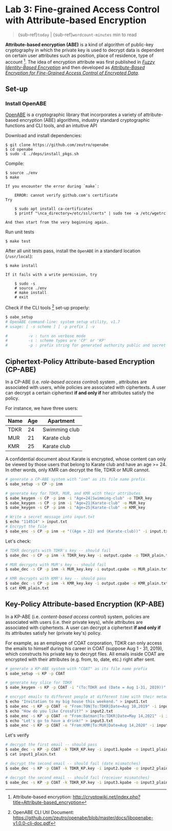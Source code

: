 # Lab 3: Fine-grained Access Control with Attribute-based Encryption

> {sub-ref}`today` | {sub-ref}`wordcount-minutes` min to read

**Attribute-based encryption (ABE)** is a kind of algorithm of public-key cryptography in which the private key is used to decrypt data is dependent on certain user attributes such as position, place of residence, type of account [^cryto]. The idea of encryption attribute was first published in [*Fuzzy Identity-Based Encryption*](http://web.cs.ucla.edu/~sahai/work/web/2005%20Publications/Eurocrypt2005.pdf) and then developed as [*Attribute-Based Encryption for Fine-Grained Access Control of Encrypted Data*](https://web.cs.ucdavis.edu/~franklin/ecs228/pubs/abe.pdf).

[^cryto]: Attribute-based encryption: http://cryptowiki.net/index.php?title=Attribute-based_encryption


## Set-up

### Install OpenABE

[OpenABE](https://github.com/zeutro/openabe) is a cryptographic library that incorporates a variety of attribute-based encryption (ABE) algorithms, industry standard cryptographic functions and CLI tools, and an intuitive API

Download and install dependencies:

```
$ git clone https://github.com/zeutro/openabe
$ cd openabe
$ sudo -E ./deps/install_pkgs.sh
```

Compile:

```
$ source ./env
$ make
```

```{error}
If you encounter the error during `make`:

    ERROR: cannot verify github.com's certificate
Try

    $ sudo apt install ca-certificates
    $ printf "\nca_directory=/etc/ssl/certs" | sudo tee -a /etc/wgetrc

And then start from the very beginning again.
```

Run unit tests

```
$ make test
```

After all unit tests pass, install the `OpenABE` in a standard location (`/usr/local`):

```
$ make install
```

```{error}
If it fails with a write permission, try

    $ sudo -s
    # source ./env
    # make install
    # exit
```

Check if the CLI tools [^manual] set-up properly:

```sh
$ oabe_setup
# OpenABE command-line: system setup utility, v1.7
# usage: [ -s scheme ] [ -p prefix ] -v

#         -v : turn on verbose mode
#         -s : scheme types are 'CP' or 'KP'
#         -p : prefix string for generated authority public and secret parameter files (optional)
```

[^manual]: OpenABE CLI Util Document: https://github.com/zeutro/openabe/blob/master/docs/libopenabe-v1.0.0-cli-doc.pdf

## Ciphertext-Policy Attribute-based Encryption (CP-ABE)

In a CP-ABE (i.e. *role-based access control*) system , attributes are associated with users, while policies are associated with ciphertexts. A user can decrypt a certain ciphertext **if and only if** her attributes satisfy the policy.

For instance, we have three users:

Name | Age | Apartment 
---------|----------|---------
TDKR | 24 | Swimming club
MUR | 21 | Karate club
KMR | 25 | Karate club

A confidential document about Karate is encrypted, whose content can only be viewed by those users that belong to Karate club and have an age >= 24. In other words, only KMR can decrypt the file, TDKR or MUR cannot.

```sh
# generate a CP-ABE system with "inm" as its file name prefix
$ oabe_setup -s CP -p inm

# generate key for TDKR, MUR, and KMR with their attributes
$ oabe_keygen -s CP -p inm -i "Age=24|Swimming-club" -o TDKR_key
$ oabe_keygen -s CP -p inm -i "Age=21|Karate-club" -o MUR_key
$ oabe_keygen -s CP -p inm -i "Age=25|Karate-club" -o KMR_key

# Write a secret message into input.txt
$ echo "114514" > input.txt
# Encrpyt the file
$ oabe_enc -s CP -p inm -e "((Age > 22) and (Karate-club))" -i input.txt -o output.cpabe
```

Let's check:

```sh
# TDKR decrypts with TDKR's key -- should fail
$ oabe_dec -s CP -p inm -k TDKR_key.key -i output.cpabe -o TDKR_plain.txt

# MUR decrypts with MUR's key -- should fail
$ oabe_dec -s CP -p inm -k MUR_key.key -i output.cpabe -o MUR_plain.txt

# KMR decrypts with KMR's key -- should pass
$ oabe_dec -s CP -p inm -k KMR_key.key -i output.cpabe -o KMR_plain.txt
$ cat KMR_plain.txt
```

## Key-Policy Attribute-based Encryption (KP-ABE)

In a KP-ABE (i.e. *content-based access control*) system, policies are associated with users (i.e. their private keys), while attributes are associated with ciphertexts. A user can decrypt a ciphertext **if and only if** its attributes satisfy her (private key's) policy.

For example, as an employee of COAT corporation, TDKR can only access the emails to himself during his career in COAT (suppose Aug 1 - 31, 2019), which constructs his private key to decrypt files. All emails inside COAT are encrypted with their attributes (e.g. from, to, date, etc.) right after sent.

```sh
# generate a KP-ABE system with "COAT" as its file name prefix
$ oabe_setup -s KP -p COAT

# generate key slice for TDKR
$ oabe_keygen -s KP -p COAT -i "(To:TDKR and (Date = Aug 1-31, 2019))" -o TDKR_KP

# encrypt emails to different people at different time with their metadata
$ echo "Invitation to my big house this weekend." > input1.txt
$ oabe_enc -s KP -p COAT -e "From:TON|To:TDKR|Date=Aug 10,2019" -i input1.txt -o input1.kpabe
$ echo "How do you like CrossFit?" > input2.txt
$ oabe_enc -s KP -p COAT -e "From:Batman|To:TDKR|Date=May 14,2021" -i input2.txt -o input2.kpabe
$ echo "Let's go to have a drink!" > input3.txt
$ oabe_enc -s KP -p COAT -e "From:KMR|To:MUR|Date=Aug 14,2020" -i input3.txt -o input3.kpabe
```

Let's verify

```sh
# decrypt the first email -- should pass
$ oabe_dec -s KP -p COAT -k TDKR_KP.key -i input1.kpabe -o input1_plain.txt
$ cat input1_plain.txt

# decrypt the second email -- should fail (date mismatches)
$ oabe_dec -s KP -p COAT -k TDKR_KP.key -i input2.kpabe -o input2_plain.txt

# decrypt the second email -- should fail (receiver mismatches)
$ oabe_dec -s KP -p COAT -k TDKR_KP.key -i input3.kpabe -o input3_plain.txt
```